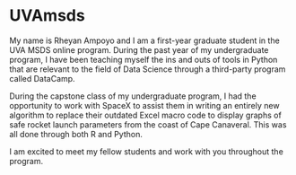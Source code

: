 # UVAmsds
My name is Rheyan Ampoyo and I am a first-year graduate student in the UVA MSDS online program. During the past year of my undergraduate program, I have been teaching myself the ins and outs of tools in Python that are relevant to the field of Data Science through a third-party program called DataCamp.

During the capstone class of my undergraduate program, I had the opportunity to work with SpaceX to assist them in writing an entirely new algorithm to replace their outdated Excel macro code to display graphs of safe rocket launch parameters from the coast of Cape Canaveral. This was all done through both R and Python.

I am excited to meet my fellow students and work with you throughout the program.
